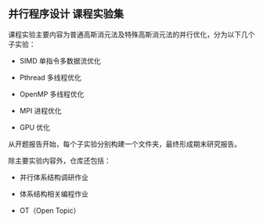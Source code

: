 ## 并行程序设计 课程实验集

课程实验主要内容为普通高斯消元法及特殊高斯消元法的并行优化，分为以下几个子实验：

- SIMD 单指令多数据流优化

- Pthread 多线程优化

- OpenMP 多线程优化

- MPI 进程优化

- GPU 优化

从开题报告开始，每个子实验分别构建一个文件夹，最终形成期末研究报告。

除主要实验内容外，仓库还包括：

- 并行体系结构调研作业

- 体系结构相关编程作业

- OT（Open Topic）
